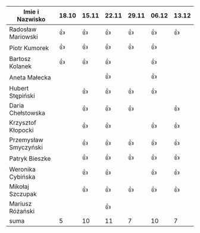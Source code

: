 Imie i Nazwisko  | 18.10 | 15.11 |22.11| 29.11 | 06.12 | 13.12 |
---------------- | ----- | ----- |-----| ----- | ----- | ----- |
Radosław Mariowski | :+1: | :+1: |:+1:| :+1:| :+1: | :+1: |
Piotr Kumorek	 | :+1:	| :+1: | :+1: | :+1: | :+1: | |
Bartosz Kolanek	 | :+1:	| :+1: |:+1:| | :+1: | |
Aneta Małecka	 | 	|  |:+1:| | :+1: | |
Hubert Stępiński |      |:+1:| :+1:|:+1:|:+1:  | | 
Daria Chełstowska |        | :+1: |:+1:| :+1: | | :+1: |
Krzysztof Kłopocki |      | :+1: | :+1: | | :+1: | :+1: |
Przemysław Smyczyński |      | :+1: |:+1:| :+1: | :+1: | :+1: |
Patryk Bieszke |      | :+1: |:+1:| :+1: | :+1: | :+1: |
Weronika Cybińska |     | :+1: | :+1: | | :+1: | :+1: |
Mikołaj Szczupak  |     | :+1: | :+1: | :+1: | :+1: | :+1: |
Mariusz Różański |     |      | :+1: |  | | |
suma             | 5   | 10 | 11 | 7 | 10 | 7 |
